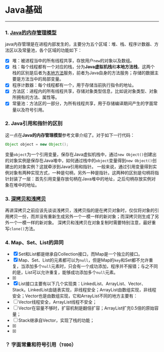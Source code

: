 ﻿# Java基础

---

### 1. [Java的内存管理模型](http://blog.csdn.net/wike163/article/details/6635321)
java内存管理是在进程内部发生的，主要分为五个区域：堆、栈、程序计数器、方法区以及常量池，各个区域的功能如下：

- [x] 堆：被进程当中的所有线程共享，存放用户`new`的对象以及数组。
- [x] 栈：每个线程都有一个对应的栈，分为**Java虚拟机栈**和**本地方法栈**，这两个栈的区别是后者为[本地方法](http://blog.csdn.net/wike163/article/details/6635321)服务，前者为Java自身的方法服务；存储的数据主要是方法当中的局部变量。
- [x] 程序计数器：每个线程都有一个，用于存储当前执行指令的地址。
- [x] 方法区：进程内的所有线程共享，存储对象类型信息，比如说对象类型、对象所拥有的方法、属性等。
- [x] 常量池：方法区的一部分，为所有线程共享，用于存储编译期间产生的字面常量以及符号引用。

### 2. Java引用和指针的区别
这一点在**Java的内存管理模型**参考文章介绍了。对于如下一行代码：
```java
Object object = new Object();
```
变量`object`为一个引用变量，保存在Java虚拟机栈中，通过`new Object()`创建出的对象实例是保存在Java堆中，如何通过栈中的`object`变量得到`new Object()`创建出的对象实例？这就牵涉到Java引用和指针。
一般来说，通过引用变量得到实例对象有两种实现方式，一种是句柄，另外一种是指针。这两种的区别是句柄将指针封装了一层：首先引用变量存放句柄在Java堆中的地址，之后句柄存放实例对象在堆中的地址。

### 3. [深拷贝和浅拷贝](http://www.cnblogs.com/shuaiwhu/archive/2010/12/14/2065088.html)
再讲深拷贝之前应该先谈谈浅拷贝，浅拷贝指的是在拷贝对象时，仅仅将对象的引用拷贝一份，而并没有重新生成另外一个一模一样的新对象；而深拷贝则生成了另外一个一模一样的新对象。
深拷贝和浅拷贝在对象复制时需要特别注意，最好重写`clone()`方法。

### 4. Map、Set、List的异同
- [x] Set和List都是继承自Collection接口，而Map是一个独立的接口。
- [x] Map、Set、List的元素都可以为`null`，但是Map的`key`和Set都不允许重复，当添加多个`null`元素时，只会有一个成功添加，程序并不报错；与之不同的是，List可以允许重复，能够成功添加多个`null`元素。
- [x] 
- [x] List接口主要有以下几个实现类：LinkedList、ArrayList、Vector、Stack。LinkedList由链表实现，非线程安全；ArrayList由数组实现，非线程安全；Vector也是由数组实现，它和ArrayList不同的地方主要有：
 - [ ] Vector线程安全，ArrayList线程不安全；
 - [ ] Vector在容量不够时，扩容机制是翻倍扩容；ArrayList扩充0.5倍的原始容量；
 - [ ] Stack继承自Vector，实现了栈的功能；
- [x] 
- [x] 
### ？ 字面常量和符号引用（`TODO`）




